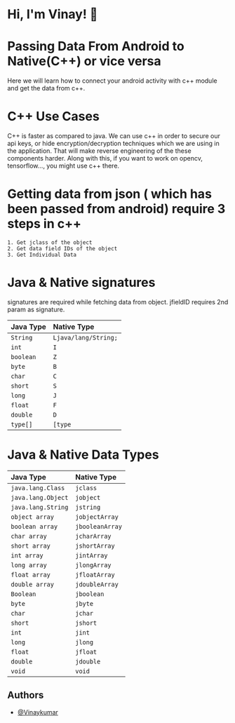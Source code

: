 
# Hi, I'm Vinay! 👋


# Passing Data From Android to Native(C++) or vice versa

Here we will learn how to connect your android activity with c++ module and get the data from c++.

# C++ Use Cases
C++ is faster as compared to java. We can use c++ in order to secure our api keys,
or hide encryption/decryption techniques which we are using in the application.
That will make reverse engineering of the these components harder.
Along with this, if you want to work on opencv, tensorflow..., you might use c++ there.

# Getting data from json ( which has been passed from android) require 3 steps in c++

    1. Get jclass of the object
    2. Get data field IDs of the object
    3. Get Individual Data 


# Java & Native signatures
signatures are required while fetching data from object.
jfieldID requires 2nd param as signature.

| Java Type | Native Type |
| :-------- | :------- |
| `String` | `Ljava/lang/String;` |
| `int` | `I` |
| `boolean` | `Z` |
| `byte` | `B` |
| `char` | `C` |
| `short` | `S` |
| `long` | `J` |
| `float` | `F` |
| `double` | `D` |
| `type[]` | `[type` |


# Java & Native Data Types

| Java Type | Native Type |
| :-------- | :------- |
| `java.lang.Class` | `jclass` |
| `java.lang.Object` | `jobject` |
| `java.lang.String` | `jstring` |
| `object array` | `jobjectArray` |
| `boolean array` | `jbooleanArray` |
| `char array` | `jcharArray` |
| `short array` | `jshortArray` |
| `int array` | `jintArray` |
| `long array` | `jlongArray` |
| `float array` | `jfloatArray` |
| `double array` | `jdoubleArray` |
| `Boolean` | `jboolean` |
| `byte` | `jbyte` |
| `char` | `jchar` |
| `short` | `jshort` |
| `int` | `jint` |
| `long` | `jlong` |
| `float` | `jfloat` |
| `double` | `jdouble` |
| `void` | `void` |






## Authors

- [@Vinaykumar](https://github.com/vinaykumar2197)

  